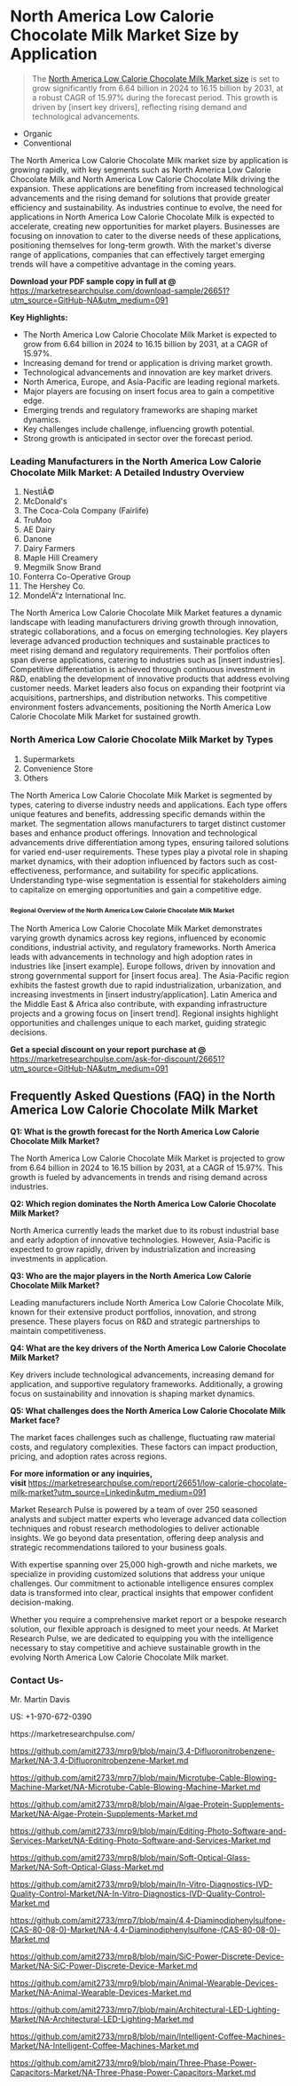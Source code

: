 <h1>North America Low Calorie Chocolate Milk Market&nbsp;Size by Application</h1><blockquote><p>The <a href="https://marketresearchpulse.com/download-sample/26651?utm_source=GitHub-NA&amp;utm_medium=091">North America Low Calorie Chocolate Milk Market size</a> is set to grow significantly from 6.64 billion in 2024 to 16.15 billion by 2031, at a robust CAGR of 15.97% during the forecast period. This growth is driven by [insert key drivers], reflecting rising demand and technological advancements.</p></blockquote><ul><li>Organic<li> Conventional</li></ul><p>The North America Low Calorie Chocolate Milk market size by application is growing rapidly, with key segments such as North America Low Calorie Chocolate Milk and North America Low Calorie Chocolate Milk driving the expansion. These applications are benefiting from increased technological advancements and the rising demand for solutions that provide greater efficiency and sustainability. As industries continue to evolve, the need for applications in North America Low Calorie Chocolate Milk is expected to accelerate, creating new opportunities for market players. Businesses are focusing on innovation to cater to the diverse needs of these applications, positioning themselves for long-term growth. With the market's diverse range of applications, companies that can effectively target emerging trends will have a competitive advantage in the coming years.</p><p><strong>Download your PDF sample copy in full at @ </strong><a href="https://marketresearchpulse.com/download-sample/26651?utm_source=GitHub-NA&amp;utm_medium=091">https://marketresearchpulse.com/download-sample/26651?utm_source=GitHub-NA&amp;utm_medium=091</a></p><p><strong>Key Highlights: </strong></p><ul><li>The North America Low Calorie Chocolate Milk Market is expected to grow from 6.64 billion in 2024 to 16.15 billion by 2031, at a CAGR of 15.97%.</li><li>Increasing demand for trend or application is driving market growth.</li><li>Technological advancements and innovation are key market drivers.</li><li>North America, Europe, and Asia-Pacific are leading regional markets.</li><li>Major players are focusing on insert focus area to gain a competitive edge.</li><li>Emerging trends and regulatory frameworks are shaping market dynamics.</li><li>Key challenges include challenge, influencing growth potential.</li><li>Strong growth is anticipated in sector over the forecast period.</li></ul><h3>Leading Manufacturers in the North America Low Calorie Chocolate Milk Market: A Detailed Industry Overview</h3><ol><li>NestlÃ©</li><li>McDonald's</li><li>The Coca-Cola Company (Fairlife)</li><li>TruMoo</li><li>AE Dairy</li><li>Danone</li><li>Dairy Farmers</li><li>Maple Hill Creamery</li><li>Megmilk Snow Brand</li><li>Fonterra Co-Operative Group</li><li>The Hershey Co.</li><li>MondelÄ“z International Inc.</li></ol><div class="flex max-w-full flex-col flex-grow"><div class="min-h-8 text-message flex w-full flex-col items-end gap-2 whitespace-normal break-words [.text-message+&amp;]:mt-5" dir="auto" data-message-author-role="assistant" data-message-id="fd8432e4-4910-450d-b182-61b7bfb0a01f" data-message-model-slug="gpt-4o"><div class="flex w-full flex-col gap-1 empty:hidden first:pt-[3px]"><div class="markdown prose w-full break-words dark:prose-invert light"><p>The North America Low Calorie Chocolate Milk Market features a dynamic landscape with leading manufacturers driving growth through innovation, strategic collaborations, and a focus on emerging technologies. Key players leverage advanced production techniques and sustainable practices to meet rising demand and regulatory requirements. Their portfolios often span diverse applications, catering to industries such as [insert industries]. Competitive differentiation is achieved through continuous investment in R&amp;D, enabling the development of innovative products that address evolving customer needs. Market leaders also focus on expanding their footprint via acquisitions, partnerships, and distribution networks. This competitive environment fosters advancements, positioning the North America Low Calorie Chocolate Milk Market for sustained growth.</p></div></div></div></div><h3>North America Low Calorie Chocolate Milk Market by Types</h3><ol><li>Supermarkets<li> Convenience Store<li> Others</li></ol><div class="flex max-w-full flex-col flex-grow"><div class="min-h-8 text-message flex w-full flex-col items-end gap-2 whitespace-normal break-words [.text-message+&amp;]:mt-5" dir="auto" data-message-author-role="assistant" data-message-id="084470be-0bb7-4664-bddf-5156b4f41249" data-message-model-slug="gpt-4o-mini"><div class="flex w-full flex-col gap-1 empty:hidden first:pt-[3px]"><div class="markdown prose w-full break-words dark:prose-invert light"><p>The North America Low Calorie Chocolate Milk Market is segmented by types, catering to diverse industry needs and applications. Each type offers unique features and benefits, addressing specific demands within the market. The segmentation allows manufacturers to target distinct customer bases and enhance product offerings. Innovation and technological advancements drive differentiation among types, ensuring tailored solutions for varied end-user requirements. These types play a pivotal role in shaping market dynamics, with their adoption influenced by factors such as cost-effectiveness, performance, and suitability for specific applications. Understanding type-wise segmentation is essential for stakeholders aiming to capitalize on emerging opportunities and gain a competitive edge.</p></div></div></div></div><h3><span style="font-size: 11px;">Regional Overview of the North America Low Calorie Chocolate Milk Market</span></h3><div class="flex max-w-full flex-col flex-grow"><div class="min-h-8 text-message flex w-full flex-col items-end gap-2 whitespace-normal break-words [.text-message+&amp;]:mt-5" dir="auto" data-message-author-role="assistant" data-message-id="e9038762-ce64-4e30-91c9-9bd413514231" data-message-model-slug="gpt-4o-mini"><div class="flex w-full flex-col gap-1 empty:hidden first:pt-[3px]"><div class="markdown prose w-full break-words dark:prose-invert light"><p>The North America Low Calorie Chocolate Milk Market demonstrates varying growth dynamics across key regions, influenced by economic conditions, industrial activity, and regulatory frameworks. North America leads with advancements in technology and high adoption rates in industries like [insert example]. Europe follows, driven by innovation and strong governmental support for [insert focus area]. The Asia-Pacific region exhibits the fastest growth due to rapid industrialization, urbanization, and increasing investments in [insert industry/application]. Latin America and the Middle East &amp; Africa also contribute, with expanding infrastructure projects and a growing focus on [insert trend]. Regional insights highlight opportunities and challenges unique to each market, guiding strategic decisions.</p></div></div></div></div><p><strong>Get a special discount on your report purchase at @ </strong><a href="https://marketresearchpulse.com/ask-for-discount/26651?utm_source=GitHub-NA&amp;utm_medium=091">https://marketresearchpulse.com/ask-for-discount/26651?utm_source=GitHub-NA&amp;utm_medium=091</a></p><h2>Frequently Asked Questions (FAQ) in the North America Low Calorie Chocolate Milk Market</h2><p><strong>Q1: What is the growth forecast for the North America Low Calorie Chocolate Milk Market?</strong></p><p>The North America Low Calorie Chocolate Milk Market is projected to grow from 6.64 billion in 2024 to 16.15 billion by 2031, at a CAGR of 15.97%. This growth is fueled by advancements in trends and rising demand across industries.</p><p><strong>Q2: Which region dominates the North America Low Calorie Chocolate Milk Market?</strong></p><p>North America currently leads the market due to its robust industrial base and early adoption of innovative technologies. However, Asia-Pacific is expected to grow rapidly, driven by industrialization and increasing investments in application.</p><p><strong>Q3: Who are the major players in the North America Low Calorie Chocolate Milk Market?</strong></p><p>Leading manufacturers include North America Low Calorie Chocolate Milk, known for their extensive product portfolios, innovation, and strong presence. These players focus on R&amp;D and strategic partnerships to maintain competitiveness.</p><p><strong>Q4: What are the key drivers of the North America Low Calorie Chocolate Milk Market?</strong></p><p>Key drivers include technological advancements, increasing demand for application, and supportive regulatory frameworks. Additionally, a growing focus on sustainability and innovation is shaping market dynamics.</p><p><strong>Q5: What challenges does the North America Low Calorie Chocolate Milk Market face?</strong></p><p>The market faces challenges such as challenge, fluctuating raw material costs, and regulatory complexities. These factors can impact production, pricing, and adoption rates across regions.</p><p><strong>For more information or any inquiries, visit&nbsp;</strong><a href="https://marketresearchpulse.com/report/26651/low-calorie-chocolate-milk-market?utm_source=Linkedin&utm_medium=091">https://marketresearchpulse.com/report/26651/low-calorie-chocolate-milk-market?utm_source=Linkedin&utm_medium=091</a></p><p>Market Research Pulse is powered by a team of over 250 seasoned analysts and subject matter experts who leverage advanced data collection techniques and robust research methodologies to deliver actionable insights. We go beyond data presentation, offering deep analysis and strategic recommendations tailored to your business goals.</p><p>With expertise spanning over 25,000 high-growth and niche markets, we specialize in providing customized solutions that address your unique challenges. Our commitment to actionable intelligence ensures complex data is transformed into clear, practical insights that empower confident decision-making.</p><p>Whether you require a comprehensive market report or a bespoke research solution, our flexible approach is designed to meet your needs. At Market Research Pulse, we are dedicated to equipping you with the intelligence necessary to stay competitive and achieve sustainable growth in the evolving North America Low Calorie Chocolate Milk market.</p><h3><strong>Contact Us-</strong></h3><p>Mr. Martin Davis</p><p>US: +1-970-672-0390</p><p>https://marketresearchpulse.com/</p><p><a href="https://github.com/amit2733/mrp9/blob/main/3,4-Difluoronitrobenzene-Market/NA-3,4-Difluoronitrobenzene-Market.md">https://github.com/amit2733/mrp9/blob/main/3,4-Difluoronitrobenzene-Market/NA-3,4-Difluoronitrobenzene-Market.md</a></p><p><a href="https://github.com/amit2733/mrp7/blob/main/Microtube-Cable-Blowing-Machine-Market/NA-Microtube-Cable-Blowing-Machine-Market.md">https://github.com/amit2733/mrp7/blob/main/Microtube-Cable-Blowing-Machine-Market/NA-Microtube-Cable-Blowing-Machine-Market.md</a></p><p><a href="https://github.com/amit2733/mrp8/blob/main/Algae-Protein-Supplements-Market/NA-Algae-Protein-Supplements-Market.md">https://github.com/amit2733/mrp8/blob/main/Algae-Protein-Supplements-Market/NA-Algae-Protein-Supplements-Market.md</a></p><p><a href="https://github.com/amit2733/mrp9/blob/main/Editing-Photo-Software-and-Services-Market/NA-Editing-Photo-Software-and-Services-Market.md">https://github.com/amit2733/mrp9/blob/main/Editing-Photo-Software-and-Services-Market/NA-Editing-Photo-Software-and-Services-Market.md</a></p><p><a href="https://github.com/amit2733/mrp8/blob/main/Soft-Optical-Glass-Market/NA-Soft-Optical-Glass-Market.md">https://github.com/amit2733/mrp8/blob/main/Soft-Optical-Glass-Market/NA-Soft-Optical-Glass-Market.md</a></p><p><a href="https://github.com/amit2733/mrp9/blob/main/In-Vitro-Diagnostics-IVD-Quality-Control-Market/NA-In-Vitro-Diagnostics-IVD-Quality-Control-Market.md">https://github.com/amit2733/mrp9/blob/main/In-Vitro-Diagnostics-IVD-Quality-Control-Market/NA-In-Vitro-Diagnostics-IVD-Quality-Control-Market.md</a></p><p><a href="https://github.com/amit2733/mrp7/blob/main/4,4-Diaminodiphenylsulfone-(CAS-80-08-0)-Market/NA-4,4-Diaminodiphenylsulfone-(CAS-80-08-0)-Market.md">https://github.com/amit2733/mrp7/blob/main/4,4-Diaminodiphenylsulfone-(CAS-80-08-0)-Market/NA-4,4-Diaminodiphenylsulfone-(CAS-80-08-0)-Market.md</a></p><p><a href="https://github.com/amit2733/mrp8/blob/main/SiC-Power-Discrete-Device-Market/NA-SiC-Power-Discrete-Device-Market.md">https://github.com/amit2733/mrp8/blob/main/SiC-Power-Discrete-Device-Market/NA-SiC-Power-Discrete-Device-Market.md</a></p><p><a href="https://github.com/amit2733/mrp9/blob/main/Animal-Wearable-Devices-Market/NA-Animal-Wearable-Devices-Market.md">https://github.com/amit2733/mrp9/blob/main/Animal-Wearable-Devices-Market/NA-Animal-Wearable-Devices-Market.md</a></p><p><a href="https://github.com/amit2733/mrp7/blob/main/Architectural-LED-Lighting-Market/NA-Architectural-LED-Lighting-Market.md">https://github.com/amit2733/mrp7/blob/main/Architectural-LED-Lighting-Market/NA-Architectural-LED-Lighting-Market.md</a></p><p><a href="https://github.com/amit2733/mrp8/blob/main/Intelligent-Coffee-Machines-Market/NA-Intelligent-Coffee-Machines-Market.md">https://github.com/amit2733/mrp8/blob/main/Intelligent-Coffee-Machines-Market/NA-Intelligent-Coffee-Machines-Market.md</a></p><p><a href="https://github.com/amit2733/mrp9/blob/main/Three-Phase-Power-Capacitors-Market/NA-Three-Phase-Power-Capacitors-Market.md">https://github.com/amit2733/mrp9/blob/main/Three-Phase-Power-Capacitors-Market/NA-Three-Phase-Power-Capacitors-Market.md</a></p>
